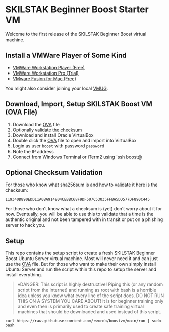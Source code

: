 # SKILSTAK Beginner Boost Starter VM

Welcome to the first release of the SKILSTAK Beginner Boost virtual machine.

## Install a VMWare Player of Some Kind

* [VMWare Workstation Player (Free)](https://customerconnect.vmware.com/en/downloads/details?downloadGroup=WKST-PLAYER-1622&productId=1039)
* [VMWare Workstation Pro (Trial)](https://customerconnect.vmware.com/en/downloads/info/slug/desktop_end_user_computing/vmware_workstation_pro/16_0)
* [VMware Fusion for Mac (Free)](https://customerconnect.vmware.com/downloads/get-download?downloadGroup=FUS-PUBTP-2021H1)

You might also consider joining your local [VMUG](https://www.vmug.com/membership/vmug-advantage-membership/).

## Download, Import, Setup SKILSTAK Boost VM (OVA File)

1. Download the [OVA][] file
2. Optionally [validate the checksum](#optional-checksum-validation)
3. Download and install Oracle VirtualBox
4. Double click the [OVA][] file to open and import into VirtualBox
5. Login as user `boost` with password `password`
6. Note the IP address 
7. Connect from Windows Terminal or iTerm2 using `ssh boost@<ipaddress>

[OVA]: https://drive.google.com/file/d/1jKFuD7RGAFWITuWTfj4ILqoDYfi88gRA/view?usp=sharing

## Optional Checksum Validation

For those who know what sha256sum is and how to validate it here is the checksum:

```
119340D890EDD11A0BA914804CEBBC68F9DF507C53035FFBA5DD577DF890C445
```

For those who don't know what a checksum is (yet) don't worry about it for now. Eventually, you will be able to use this to validate that a time is the authentic original and not been tampered with in transit or put on a phishing server to hack you.

## Setup

This repo contains the setup script to create a fresh SKILSTAK Beginner
Boost Ubuntu Server virtual machine. Most will never need it and can
just use the [OVA] file.  But for those who want to make their own
simply install Ubuntu Server and run the script within this repo to
setup the server and install everything.

> 💀DANGER: This script is highly destructive! Piping this (or any
> random script from the Internet) and running as root with bash is
> a horrible idea unless you know what every line of the script does. DO
> NOT RUN THIS ON A SYSTEM YOU CARE ABOUT! It is for beginner training
> only and even then is primarily used to create safe training virtual
> machines that should be downloaded and used instead of this script.

```
curl https://raw.githubusercontent.com/rwxrob/boostvm/main/run | sudo bash
```

